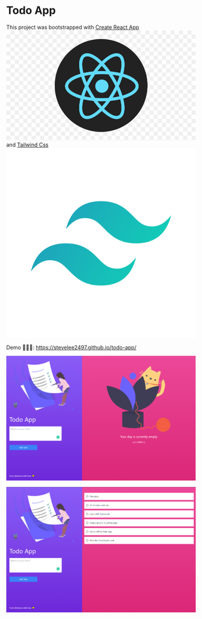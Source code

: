 # Todo App

This project was bootstrapped with [Create React App](https://github.com/facebook/create-react-app) ![blank page](https://github.com/stevelee2497/todo-app/blob/master/screenshots/react-icon.png?raw=true) and [Tailwind Css](https://tailwindcss.com/) ![blank page](https://github.com/stevelee2497/todo-app/blob/master/screenshots/tailwind.png?raw=true)

Demo 🚀🚀🚀: https://stevelee2497.github.io/todo-app/

![blank page](https://github.com/stevelee2497/todo-app/blob/master/screenshots/sc_01.png?raw=true)

![blank page](https://github.com/stevelee2497/todo-app/blob/master/screenshots/sc_02.png?raw=true)
